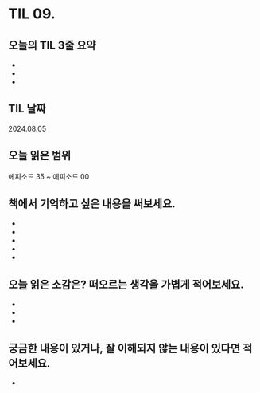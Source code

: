 # TIL 09. 


## 오늘의 TIL 3줄 요약

- 
- 
- 

## TIL 날짜

2024.08.05


## 오늘 읽은 범위

에피소드 35 ~ 에피소드 00


## 책에서 기억하고 싶은 내용을 써보세요.

- 
- 
- 
- 
- 
  
  

## 오늘 읽은 소감은? 떠오르는 생각을 가볍게 적어보세요.
    
- 
-
- 


## 궁금한 내용이 있거나, 잘 이해되지 않는 내용이 있다면 적어보세요.

- 
